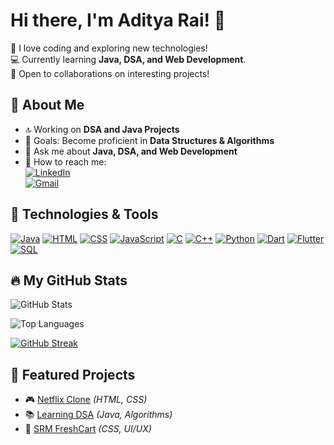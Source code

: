 # Hi there, I'm Aditya Rai! 👋  

🚀 I love coding and exploring new technologies!  
💻 Currently learning **Java, DSA, and Web Development**.  
🌱 Open to collaborations on interesting projects!  

## 📌 About Me
- 🔝 Working on **DSA and Java Projects**
- 🎯 Goals: Become proficient in **Data Structures & Algorithms**
- 💬 Ask me about **Java, DSA, and Web Development**
- 📩 How to reach me:  
  [![LinkedIn](https://img.shields.io/badge/LinkedIn-%230077B5.svg?style=flat&logo=linkedin&logoColor=white)](https://www.linkedin.com/in/aditya-rai-91b22a249/)  
  [![Gmail](https://img.shields.io/badge/Gmail-D14836?style=flat&logo=gmail&logoColor=white)](mailto:adirai2901@gmail.com)

## 🚀 Technologies & Tools
[![Java](https://img.shields.io/badge/Java-%23ED8B00.svg?style=flat&logo=openjdk&logoColor=white)](https://docs.oracle.com/en/java/)
[![HTML](https://img.shields.io/badge/HTML5-%23E34F26.svg?style=flat&logo=html5&logoColor=white)](https://developer.mozilla.org/en-US/docs/Web/HTML)
[![CSS](https://img.shields.io/badge/CSS3-%231572B6.svg?style=flat&logo=css3&logoColor=white)](https://developer.mozilla.org/en-US/docs/Web/CSS)
[![JavaScript](https://img.shields.io/badge/JavaScript-%23F7DF1E.svg?style=flat&logo=javascript&logoColor=black)](https://developer.mozilla.org/en-US/docs/Web/JavaScript)
[![C](https://img.shields.io/badge/C-%2300599C.svg?style=flat&logo=c&logoColor=white)](https://devdocs.io/c/)
[![C++](https://img.shields.io/badge/C++-%2300599C.svg?style=flat&logo=c%2B%2B&logoColor=white)](https://cplusplus.com/doc/)
[![Python](https://img.shields.io/badge/Python-%233776AB.svg?style=flat&logo=python&logoColor=white)](https://docs.python.org/3/)
[![Dart](https://img.shields.io/badge/Dart-%230175C2.svg?style=flat&logo=dart&logoColor=white)](https://dart.dev/guides)
[![Flutter](https://img.shields.io/badge/Flutter-%2302569B.svg?style=flat&logo=flutter&logoColor=white)](https://flutter.dev/docs)
[![SQL](https://img.shields.io/badge/SQL-%230066B8.svg?style=flat&logo=sqlite&logoColor=white)](https://www.w3schools.com/sql/)

## 🔥 My GitHub Stats
![GitHub Stats](https://github-readme-stats.vercel.app/api?username=Adirai2901&show_icons=true&theme=dark)

![Top Languages](https://github-readme-stats.vercel.app/api/top-langs/?username=Adirai2901&layout=compact&theme=dark)

[![GitHub Streak](https://streak-stats.demolab.com?user=Adirai2901&theme=dark&hide_border=true)](https://git.io/streak-stats)


## 📌 Featured Projects
- 🎮 [Netflix Clone](https://github.com/Adirai2901/netflix-clone) *(HTML, CSS)*
- 📚 [Learning DSA](https://github.com/Adirai2901/Learning-DSA) *(Java, Algorithms)*
- 🛂 [SRM FreshCart](https://github.com/Adirai2901/SRM-FRESHCART) *(CSS, UI/UX)*
